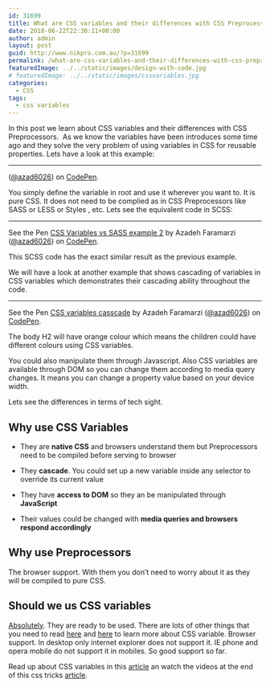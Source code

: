 ```yaml
---
id: 31699
title: What are CSS variables and their differences with CSS Preprocessors
date: 2018-06-22T22:30:11+00:00
author: admin
layout: post
guid: http://www.nikpro.com.au/?p=31699
permalink: /what-are-css-variables-and-their-differences-with-css-preprocessors/
featuredImage: ../../static/images/design-with-code.jpg
# featuredImage: ../../static/images/cssvariables.jpg
categories:
  - CSS
tags:
  - css variables
---
```

In this post we learn about CSS variables and their differences with CSS Preprocessors.  As we know the variables have been introduces some time ago and they solve the very problem of using variables in CSS for reusable properties. Lets have a look at this example:

* * *

<p class="codepen" data-height="265" data-theme-id="0" data-slug-hash="xzjydB" data-default-tab="css,result" data-user="azad6026" data-embed-version="2" data-pen-title="css varialbles example 1">
  (<a href="https://codepen.io/azad6026">@azad6026</a>) on <a href="https://codepen.io">CodePen</a>.
</p>



You simply define the variable in root and use it wherever you want to. It is pure CSS. It does not need to be complied as in CSS Preprocessors like SASS or LESS or Styles , etc. Lets see the equivalent code in SCSS:

* * *

<p class="codepen" data-height="265" data-theme-id="0" data-slug-hash="oydayg" data-default-tab="css,result" data-user="azad6026" data-embed-version="2" data-pen-title="CSS Variables vs SASS example 2">
  See the Pen <a href="https://codepen.io/azad6026/pen/oydayg/">CSS Variables vs SASS example 2</a> by Azadeh Faramarzi (<a href="https://codepen.io/azad6026">@azad6026</a>) on <a href="https://codepen.io">CodePen</a>.
</p>



This SCSS code has the exact similar result as the previous example.

We will have a look at another example that shows cascading of variables in CSS variables which demonstrates their cascading ability throughout the code.

* * *

<p class="codepen" data-height="265" data-theme-id="0" data-slug-hash="yEjRdQ" data-default-tab="css,result" data-user="azad6026" data-embed-version="2" data-pen-title="CSS variables casscade">
  See the Pen <a href="https://codepen.io/azad6026/pen/yEjRdQ/">CSS variables casscade</a> by Azadeh Faramarzi (<a href="https://codepen.io/azad6026">@azad6026</a>) on <a href="https://codepen.io">CodePen</a>.
</p>



The body H2 will have orange colour which means the children could have different colours using CSS variables.

You could also manipulate them through Javascript. Also CSS variables are available through DOM so you can change them according to media query changes. It means you can change a property value based on your device width. 

Lets see the differences in terms of tech sight.

## Why use CSS Variables 

  * They are **native CSS** and browsers understand them but Preprocessors need to be compiled before serving to browser

  * They **cascade**. You could set up a new variable inside any selector to override its current value 

  * They have **access to DOM** so they an be manipulated through **JavaScript**

  * Their values could be changed with **media queries and browsers respond accordingly**

## Why use Preprocessors

The browser support. With them you don&#8217;t need to worry about it as they will be compiled to pure CSS. 

## Should we us CSS variables

<a href="http://www.nikpro.com.au/css-grid-layouts-and-css-new-variables-should-we-get-started/" target="_blank" rel="noopener noreferrer">Absolutely</a>. They are ready to be used. There are lots of other things that you need to read <a href="https://csswizardry.com/2016/10/pragmatic-practical-progressive-theming-with-custom-properties/" target="_blank" rel="noopener noreferrer">here</a> and <a href="http://kizu.ru/en/fun/conditions-for-css-variables/" target="_blank" rel="noopener noreferrer">here</a> to learn more about CSS variable. Browser support. In desktop only internet explorer does not support it. IE phone and opera mobile do not support it in mobiles. So good support so far.

Read up about CSS variables in this <a href="https://medium.freecodecamp.org/everything-you-need-to-know-about-css-variables-c74d922ea855" target="_blank" rel="noopener noreferrer">article</a> an watch the videos at the end of this css tricks <a href="https://css-tricks.com/difference-between-types-of-css-variables/" target="_blank" rel="noopener noreferrer">article</a>.

&nbsp;

&nbsp;